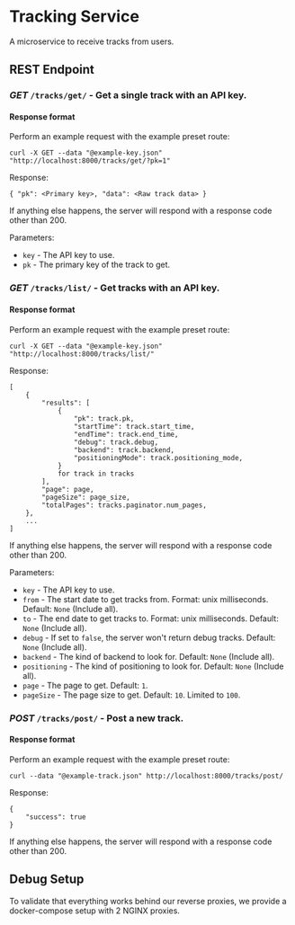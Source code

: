 # Tracking Service

A microservice to receive tracks from users.

## REST Endpoint

### *GET* `/tracks/get/` - Get a single track with an API key.

#### Response format

Perform an example request with the example preset route:

```
curl -X GET --data "@example-key.json" "http://localhost:8000/tracks/get/?pk=1"
```

Response:

```
{ "pk": <Primary key>, "data": <Raw track data> }
```

If anything else happens, the server will respond with a response code other than 200.

Parameters:

* `key` - The API key to use.
* `pk` - The primary key of the track to get.

### *GET* `/tracks/list/` - Get tracks with an API key.

#### Response format

Perform an example request with the example preset route:

```
curl -X GET --data "@example-key.json" "http://localhost:8000/tracks/list/"
```

Response:

```
[
    { 
        "results": [
            {
                "pk": track.pk,
                "startTime": track.start_time,
                "endTime": track.end_time,
                "debug": track.debug,
                "backend": track.backend,
                "positioningMode": track.positioning_mode,
            } 
            for track in tracks
        ], 
        "page": page,
        "pageSize": page_size,
        "totalPages": tracks.paginator.num_pages,
    },
    ...
]
```

If anything else happens, the server will respond with a response code other than 200.

Parameters: 

* `key` - The API key to use.
* `from` - The start date to get tracks from. Format: unix milliseconds. Default: `None` (Include all).
* `to` - The end date to get tracks to. Format: unix milliseconds. Default: `None` (Include all).
* `debug` - If set to `false`, the server won't return debug tracks. Default: `None` (Include all).
* `backend` - The kind of backend to look for. Default: `None` (Include all).
* `positioning` - The kind of positioning to look for. Default: `None` (Include all).
* `page` - The page to get. Default: `1`.
* `pageSize` - The page size to get. Default: `10`. Limited to `100`.

### *POST* `/tracks/post/` - Post a new track.

#### Response format

Perform an example request with the example preset route:

```
curl --data "@example-track.json" http://localhost:8000/tracks/post/
```

Response:

```
{
    "success": true
}
```

If anything else happens, the server will respond with a response code other than 200.

## Debug Setup

To validate that everything works behind our reverse proxies, we provide a docker-compose setup with 2 NGINX proxies.
